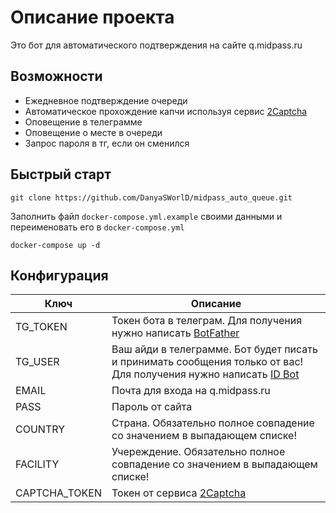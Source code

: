 # Описание проекта
Это бот для автоматического подтверждения на сайте q.midpass.ru
## Возможности
 - Ежедневное подтверждение очереди
 - Автоматическое прохождение капчи используя сервис [2Captcha](https://2captcha.com/?from=22149884)
 - Оповещение в телеграмме
 - Оповещение о месте в очереди
 - Запрос пароля в тг, если он сменился

## Быстрый старт
```
git clone https://github.com/DanyaSWorlD/midpass_auto_queue.git
```
Заполнить файл `docker-compose.yml.example` своими данными и переименовать его в `docker-compose.yml`
```
docker-compose up -d
```
## Конфигурация
| Ключ     | Описание                                                                                |
| -------- | --------------------------------------------------------------------------------------- |
| TG_TOKEN | Токен бота в телеграм. Для получения нужно написать [BotFather](https://t.me/BotFather) |
| TG_USER  | Ваш айди в телеграмме. Бот будет писать и принимать сообщения только от вас! Для получения нужно написать [ID Bot](https://t.me/username_to_id_bot) |
| EMAIL    | Почта для входа на q.midpass.ru |
| PASS     | Пароль от сайта |
| COUNTRY  | Страна. Обязательно полное совпадение со значением в выпадающем списке! |
| FACILITY | Учереждение. Обязательно полное совпадение со значением в выпадающем списке! |
| CAPTCHA_TOKEN | Токен от сервиса [2Captcha](https://2captcha.com/?from=22149884) |
